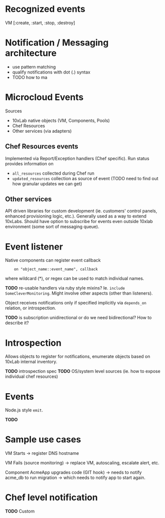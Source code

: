 # Recognized events

VM [:create, :start, :stop, :destroy]

# Notification / Messaging architecture

- use pattern matching
- qualify notifications with dot (.) syntax
- TODO how to ma

# Microcloud Events 

Sources

* 10xLab native objects (VM, Components, Pools)
* Chef Resources
* Other services (via adapters)

## Chef Resources events

Implemented via Report/Exception handlers (Chef specific). Run status provides information on

* `all_resources` collected during Chef run
* `updated_resources` collection as source of event (TODO need to find out how granular updates we can get)

## Other services

API driven libraries for custom development (ie. customers' control panels, enhanced provisioning logic, etc.). Generally used as a way to extend 10xLabs. Should have option to subscribe for events even outside 10xlab environment (some sort of messaging queue).

# Event listener

Native components can register event callback

		on "object_name::event_name", callback

where wildcard (*), or regex can be used to match individual names. 

**TODO** re-usable handlers via ruby style mixins? Ie. `include SomeCleverMonitoring`. Might involve other aspects (other than listeners).

Object receives notifications only if specified implicitly via `depends_on` relation, or introspection.

**TODO** is subscription unidirectional or do we need bidirectional? How to describe it?

# Introspection

Allows objects to register for notifications, enumerate objects based on 10xLab internal inventory. 

**TODO** introspection spec
**TODO** OS/system level sources (ie. how to expose individual chef resources)

# Events

Node.js style `emit`. 

**TODO**

# Sample use cases 

VM Starts -> register DNS hostname

VM Fails (source monitoring) -> replace VM, autoscaling, escalate alert, etc.

Component AcmeApp upgrades code (GIT hook) -> needs to notify acme_db to run migration -> which needs to notify app to start again.

# Chef level notification

**TODO** Custom 

